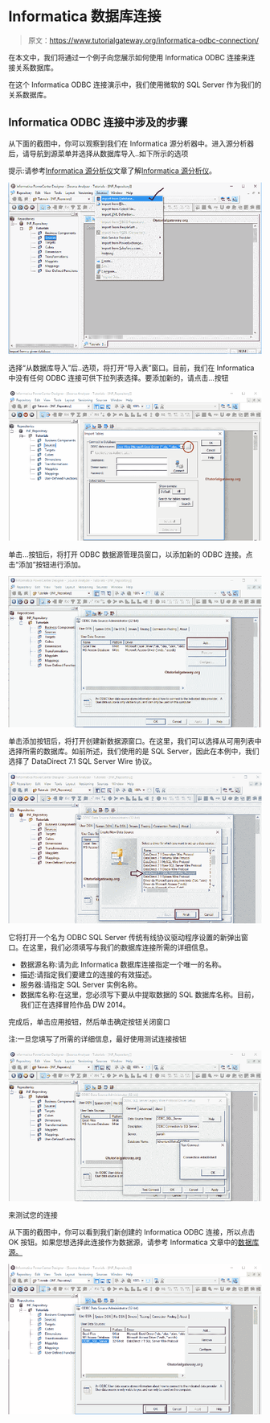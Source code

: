 # Informatica 数据库连接

> 原文：<https://www.tutorialgateway.org/informatica-odbc-connection/>

在本文中，我们将通过一个例子向您展示如何使用 Informatica ODBC 连接来连接关系数据库。

在这个 Informatica ODBC 连接演示中，我们使用微软的 SQL Server 作为我们的关系数据库。

## Informatica ODBC 连接中涉及的步骤

从下面的截图中，你可以观察到我们在 Informatica 源分析器中。进入源分析器后，请导航到源菜单并选择从数据库导入..如下所示的选项

提示:请参考[Informatica 源分析仪](https://www.tutorialgateway.org/informatica-source-analyzer/)文章了解[Informatica 源分析仪](https://www.tutorialgateway.org/informatica/)。

![Informatica ODBC Connection 1](img/b9def71887ef074b8de49d991e769431.png)

选择“从数据库导入”后..选项，将打开“导入表”窗口。目前，我们在 Informatica 中没有任何 ODBC 连接可供下拉列表选择。要添加新的，请点击…按钮

![Informatica ODBC Connection 2](img/09bcae4e17f1ee4e8192b2535e467183.png)

单击…按钮后，将打开 ODBC 数据源管理员窗口，以添加新的 ODBC 连接。点击“添加”按钮进行添加。

![Informatica ODBC Connection 3](img/f157b76ca80d7b52d0a100e7a314cf42.png)

单击添加按钮后，将打开创建新数据源窗口。在这里，我们可以选择从可用列表中选择所需的数据库。如前所述，我们使用的是 SQL Server，因此在本例中，我们选择了 DataDirect 7.1 SQL Server Wire 协议。

![Informatica ODBC Connection 4](img/e08cab383dc40319794737a58e653275.png)

它将打开一个名为 ODBC SQL Server 传统有线协议驱动程序设置的新弹出窗口。在这里，我们必须填写与我们的数据库连接所需的详细信息。

*   数据源名称:请为此 Informatica 数据库连接指定一个唯一的名称。
*   描述:请指定我们要建立的连接的有效描述。
*   服务器:请指定 SQL Server 实例名称。
*   数据库名称:在这里，您必须写下要从中提取数据的 SQL 数据库名称。目前，我们正在选择冒险作品 DW 2014。

完成后，单击应用按钮，然后单击确定按钮关闭窗口

注:一旦您填写了所需的详细信息，最好使用测试连接按钮

![Informatica ODBC Connection 5](img/925a525bee9f74f127606e222ccd3039.png)

来测试您的连接

从下面的截图中，你可以看到我们新创建的 Informatica ODBC 连接，所以点击 OK 按钮。如果您想选择此连接作为数据源，请参考 Informatica 文章中的[数据库源。](https://www.tutorialgateway.org/database-source-in-informatica/)

[![Informatica ODBC Connection 6](img/4372e067e9e7d27512f1b57b46c7566a.png)](https://www.tutorialgateway.org/database-source-in-informatica/)